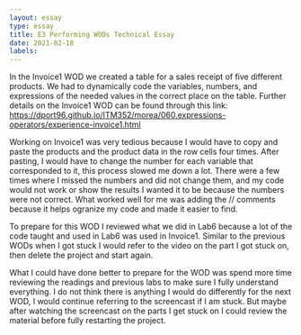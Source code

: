 ```yaml
---
layout: essay
type: essay
title: E3 Performing WODs Technical Essay
date: 2021-02-18
labels:
---
```

In the Invoice1 WOD we created a table for a sales receipt of five different products. We had to dynamically code the variables, numbers, and expressions of the needed values in the correct place on the table. Further details on the Invoice1 WOD can be found through this link: https://dport96.github.io/ITM352/morea/060.expressions-operators/experience-invoice1.html

Working on Invoice1 was very tedious because I would have to copy and paste the products and the product data in the row cells four times. After pasting, I would have to change the number for each variable that corresponded to it, this process slowed me down a lot. There were a few times where I missed the numbers and did not change them, and my code would not work or show the results I wanted it to be because the numbers were not correct. What worked well for me was adding the // comments because it helps ogranize my code and made it easier to find.

To prepare for this WOD I reviewed what we did in Lab6 because a lot of the code taught and used in Lab6 was used in Invoice1. Similar to the previous WODs when I got stuck I would refer to the video on the part I got stuck on, then delete the project and start again.

What I could have done better to prepare for the WOD was spend more time reviewing the readings and previous labs to make sure I fully understand everything. I do not think there is anything I would do differently for the next WOD, I would continue referring to the screencast if I am stuck. But maybe after watching the screencast on the parts I get stuck on I could review the material before fully restarting the project.

